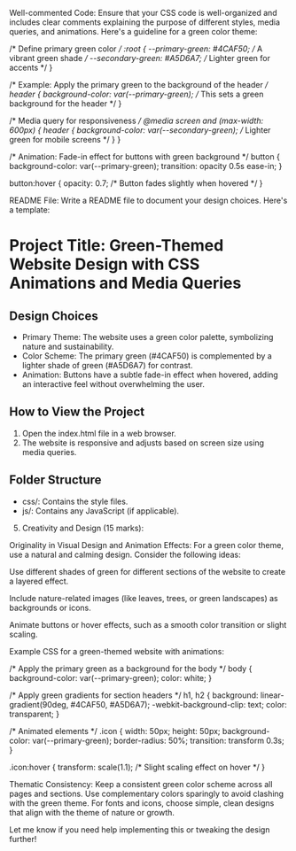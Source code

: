 

Well-commented Code: Ensure that your CSS code is well-organized and includes clear comments explaining the purpose of different styles, media queries, and animations. Here's a guideline for a green color theme:

/* Define primary green color */
:root {
    --primary-green: #4CAF50;  /* A vibrant green shade */
    --secondary-green: #A5D6A7;  /* Lighter green for accents */
}

/* Example: Apply the primary green to the background of the header */
header {
    background-color: var(--primary-green);
    /* This sets a green background for the header */
}

/* Media query for responsiveness */
@media screen and (max-width: 600px) {
    header {
        background-color: var(--secondary-green); 
        /* Lighter green for mobile screens */
    }
}

/* Animation: Fade-in effect for buttons with green background */
button {
    background-color: var(--primary-green);
    transition: opacity 0.5s ease-in;
}

button:hover {
    opacity: 0.7;
    /* Button fades slightly when hovered */
}

README File: Write a README file to document your design choices. Here's a template:

# Project Title: Green-Themed Website Design with CSS Animations and Media Queries

## Design Choices
- Primary Theme: The website uses a green color palette, symbolizing nature and sustainability.
- Color Scheme: The primary green (#4CAF50) is complemented by a lighter shade of green (#A5D6A7) for contrast.
- Animation: Buttons have a subtle fade-in effect when hovered, adding an interactive feel without overwhelming the user.

## How to View the Project
1. Open the index.html file in a web browser.
2. The website is responsive and adjusts based on screen size using media queries.

## Folder Structure
- css/: Contains the style files.
- js/: Contains any JavaScript (if applicable).


5. Creativity and Design (15 marks):

Originality in Visual Design and Animation Effects: For a green color theme, use a natural and calming design. Consider the following ideas:

Use different shades of green for different sections of the website to create a layered effect.

Include nature-related images (like leaves, trees, or green landscapes) as backgrounds or icons.

Animate buttons or hover effects, such as a smooth color transition or slight scaling.


Example CSS for a green-themed website with animations:

/* Apply the primary green as a background for the body */
body {
    background-color: var(--primary-green);
    color: white;
}

/* Apply green gradients for section headers */
h1, h2 {
    background: linear-gradient(90deg, #4CAF50, #A5D6A7);
    -webkit-background-clip: text;
    color: transparent;
}

/* Animated elements */
.icon {
    width: 50px;
    height: 50px;
    background-color: var(--primary-green);
    border-radius: 50%;
    transition: transform 0.3s;
}

.icon:hover {
    transform: scale(1.1);  /* Slight scaling effect on hover */
}

Thematic Consistency: Keep a consistent green color scheme across all pages and sections. Use complementary colors sparingly to avoid clashing with the green theme. For fonts and icons, choose simple, clean designs that align with the theme of nature or growth.


Let me know if you need help implementing this or tweaking the design further!
